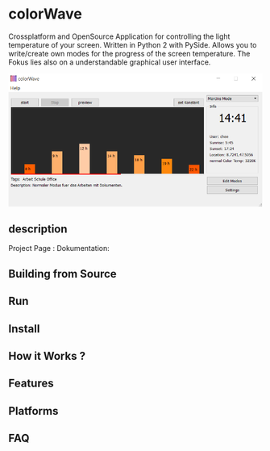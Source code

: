 # colorWave

Crossplatform and OpenSource Application for controlling the light temperature of your screen. Written in Python 2 with PySide. Allows you to write/create own modes for the progress of the screen temperature. The Fokus lies also on a understandable graphical user interface.

![colorWave mainView](https://github.com/marcin96/colorWave/blob/master/MainView.PNG "colorWave mainView")

## description


Project Page :
Dokumentation:

## Building from Source

## Run

## Install

## How it Works ?

## Features

## Platforms


## FAQ

